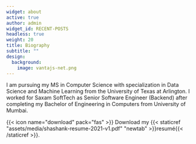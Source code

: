 ```yaml
---
widget: about
active: true
author: admin
widget_id: RECENT-POSTS
headless: true
weight: 20
title: Biography
subtitle: ""
design:
  background:
    image: vantajs-net.png
---
```

I am pursuing my MS in Computer Science with specialization in Data Science and Machine Learning from the University of Texas at Arlington. I worked for Saxam SoftTech as Senior Software Engineer (Backend) after completing my Bachelor of Engineering in Computers from University of Mumbai. 

{{< icon name="download" pack="fas" >}} Download my {{< staticref "assets/media/shashank-resume-2021-v1.pdf" "newtab" >}}resumé{{< /staticref >}}.